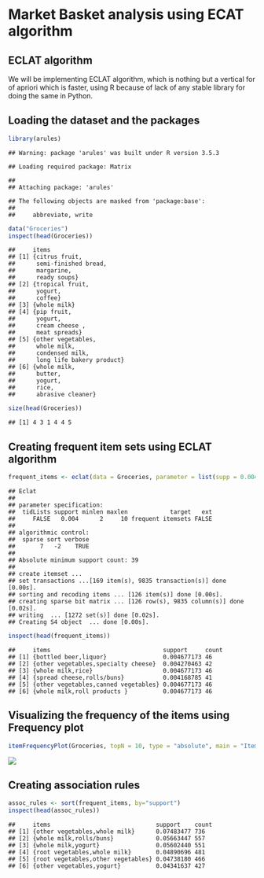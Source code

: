 Market Basket analysis using ECAT algorithm
================

ECLAT algorithm
---------------

We will be implementing ECLAT algorithm, which is nothing but a vertical for of apriori which is faster, using R because of lack of any stable library for doing the same in Python.

Loading the dataset and the packages
------------------------------------

``` r
library(arules)
```

    ## Warning: package 'arules' was built under R version 3.5.3

    ## Loading required package: Matrix

    ## 
    ## Attaching package: 'arules'

    ## The following objects are masked from 'package:base':
    ## 
    ##     abbreviate, write

``` r
data("Groceries")
inspect(head(Groceries))
```

    ##     items                     
    ## [1] {citrus fruit,            
    ##      semi-finished bread,     
    ##      margarine,               
    ##      ready soups}             
    ## [2] {tropical fruit,          
    ##      yogurt,                  
    ##      coffee}                  
    ## [3] {whole milk}              
    ## [4] {pip fruit,               
    ##      yogurt,                  
    ##      cream cheese ,           
    ##      meat spreads}            
    ## [5] {other vegetables,        
    ##      whole milk,              
    ##      condensed milk,          
    ##      long life bakery product}
    ## [6] {whole milk,              
    ##      butter,                  
    ##      yogurt,                  
    ##      rice,                    
    ##      abrasive cleaner}

``` r
size(head(Groceries))
```

    ## [1] 4 3 1 4 4 5

Creating frequent item sets using ECLAT algorithm
-------------------------------------------------

``` r
frequent_items <- eclat(data = Groceries, parameter = list(supp = 0.004, minlen = 2))
```

    ## Eclat
    ## 
    ## parameter specification:
    ##  tidLists support minlen maxlen            target   ext
    ##     FALSE   0.004      2     10 frequent itemsets FALSE
    ## 
    ## algorithmic control:
    ##  sparse sort verbose
    ##       7   -2    TRUE
    ## 
    ## Absolute minimum support count: 39 
    ## 
    ## create itemset ... 
    ## set transactions ...[169 item(s), 9835 transaction(s)] done [0.00s].
    ## sorting and recoding items ... [126 item(s)] done [0.00s].
    ## creating sparse bit matrix ... [126 row(s), 9835 column(s)] done [0.02s].
    ## writing  ... [1272 set(s)] done [0.02s].
    ## Creating S4 object  ... done [0.00s].

``` r
inspect(head(frequent_items))
```

    ##     items                                support     count
    ## [1] {bottled beer,liquor}                0.004677173 46   
    ## [2] {other vegetables,specialty cheese}  0.004270463 42   
    ## [3] {whole milk,rice}                    0.004677173 46   
    ## [4] {spread cheese,rolls/buns}           0.004168785 41   
    ## [5] {other vegetables,canned vegetables} 0.004677173 46   
    ## [6] {whole milk,roll products }          0.004677173 46

Visualizing the frequency of the items using Frequency plot
-----------------------------------------------------------

``` r
itemFrequencyPlot(Groceries, topN = 10, type = "absolute", main = "Item Frequency")
```

![](Market-Basket-Analysis-using-Eclat_files/figure-markdown_github/vis-1.png)

Creating association rules
--------------------------

``` r
assoc_rules <- sort(frequent_items, by="support")
inspect(head(assoc_rules))
```

    ##     items                              support    count
    ## [1] {other vegetables,whole milk}      0.07483477 736  
    ## [2] {whole milk,rolls/buns}            0.05663447 557  
    ## [3] {whole milk,yogurt}                0.05602440 551  
    ## [4] {root vegetables,whole milk}       0.04890696 481  
    ## [5] {root vegetables,other vegetables} 0.04738180 466  
    ## [6] {other vegetables,yogurt}          0.04341637 427
